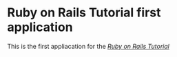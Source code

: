 # Ruby on Rails Tutorial first application

This is the first appliacation for the [*Ruby on Rails Tutorial*](http://railstutorial.org/)
